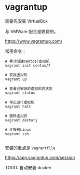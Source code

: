 
# vagrantup


需要先安装 VirtualBox

与 VMWare 配合是收费的。


https://www.vagrantup.com/


常用命令：

``` shell
# 手动创建centos7虚拟机
vagrant init centos/7

# 安装虚拟机
vagrant up

# 查看已安装的虚拟机的状态
vagrant status

# 停止运行虚拟机
vagrant halt

# 删除虚拟机
vagrant destory

# 连接到Linux
vagrant ssh


```

安装的重点是 `Vagrantfile`

https://app.vagrantup.com/session

TODO: 自动安装 docker












